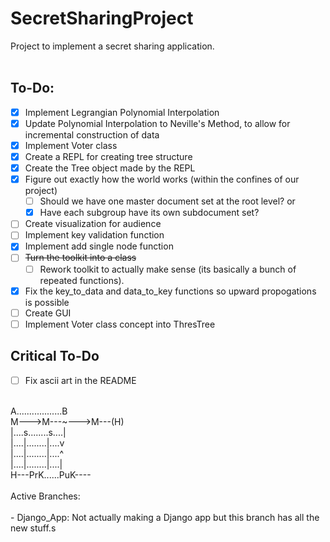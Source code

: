 # SecretSharingProject
Project to implement a secret sharing application.<br/>
<br/>
## To-Do:
- [X] Implement Legrangian Polynomial Interpolation
- [X] Update Polynomial Interpolation to Neville's Method, to allow for incremental construction of data
- [X] Implement Voter class
- [X] Create a REPL for creating tree structure<br/>
- [X] Create the Tree object made by the REPL<br/>
- [X] Figure out exactly how the world works (within the confines of our project)<br/>
  - [ ] Should we have one master document set at the root level? or<br/>
  - [X] Have each subgroup have its own subdocument set?<br/>
- [ ] Create visualization for audience
- [ ] Implement key validation function
- [X] Implement add single node function
- [ ] ~~Turn the toolkit into a class~~
  - [ ] Rework toolkit to actually make sense (its basically a bunch of repeated functions).
- [X] Fix the key_to_data and data_to_key functions so upward propogations is possible
- [ ] Create GUI
- [ ] Implement Voter class concept into ThresTree

## Critical To-Do
- [ ] Fix ascii art in the README
<br/>
A..................B<br/>
M--->M---~--->M---(H)<br/>
|....s........s....|<br/>
|....|........|....v<br/>
|....|........|....^<br/>
|....|........|....|<br/>
H---PrK......PuK----<br/>
<br/>
Active Branches:<br/>
<br/>
- Django_App: Not actually making a Django app but this branch has all the new stuff.s<br/>

